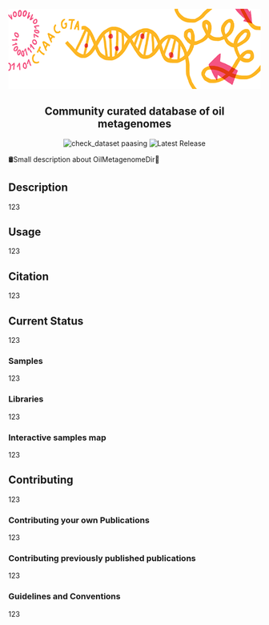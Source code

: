 <p align="center">
  <img src="image\git_img_topdna.png" width="1800" height="160" />
</p>
<h2 align="center">Community curated database of oil metagenomes</h2>

<div align="center">

  ![check_dataset paasing](https://img.shields.io/badge/check__dataset-passing-brightgreen)
  ![Latest Release](https://img.shields.io/badge/Latest__Release-v0.1-orange)

</div>
 

🛢️Small description about OilMetagenomeDir🧬

## Description
123
## Usage
123
## Citation
123
## Current Status
123
### Samples
123
### Libraries
123
### Interactive samples map
123
## Contributing
123
### Contributing your own Publications
123
### Contributing previously published publications
123
### Guidelines and Conventions
123
